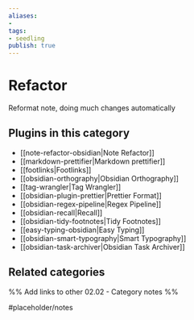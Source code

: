 ```yaml
---
aliases:
- 
tags: 
- seedling 
publish: true
---
```



# Refactor

Reformat note, doing much changes automatically

## Plugins in this category

- [[note-refactor-obsidian|Note Refactor]]
- [[markdown-prettifier|Markdown prettifier]]
- [[footlinks|Footlinks]]
- [[obsidian-orthography|Obsidian Orthography]]
- [[tag-wrangler|Tag Wrangler]]
- [[obsidian-plugin-prettier|Prettier Format]]
- [[obsidian-regex-pipeline|Regex Pipeline]]
- [[obsidian-recall|Recall]]
- [[obsidian-tidy-footnotes|Tidy Footnotes]]
- [[easy-typing-obsidian|Easy Typing]]
- [[obsidian-smart-typography|Smart Typography]]
- [[obsidian-task-archiver|Obsidian Task Archiver]]

## Related categories

%% Add links to other 02.02 - Category notes %%

#placeholder/notes